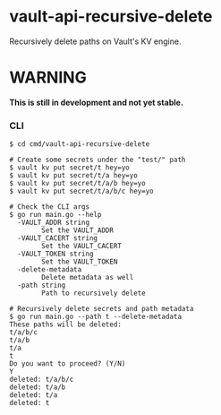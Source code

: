 # vault-api-recursive-delete
Recursively delete paths on Vault's KV engine.

# WARNING
**This is still in development and not yet stable.**

### CLI
```shell
$ cd cmd/vault-api-recursive-delete

# Create some secrets under the "test/" path
$ vault kv put secret/t hey=yo
$ vault kv put secret/t/a hey=yo
$ vault kv put secret/t/a/b hey=yo
$ vault kv put secret/t/a/b/c hey=yo

# Check the CLI args
$ go run main.go --help
  -VAULT_ADDR string
        Set the VAULT_ADDR
  -VAULT_CACERT string
        Set the VAULT_CACERT
  -VAULT_TOKEN string
        Set the VAULT_TOKEN
  -delete-metadata
        Delete metadata as well
  -path string
        Path to recursively delete

# Recursively delete secrets and path metadata
$ go run main.go --path t --delete-metadata
These paths will be deleted:
t/a/b/c
t/a/b
t/a
t
Do you want to proceed? (Y/N)
Y
deleted: t/a/b/c
deleted: t/a/b
deleted: t/a
deleted: t
```
